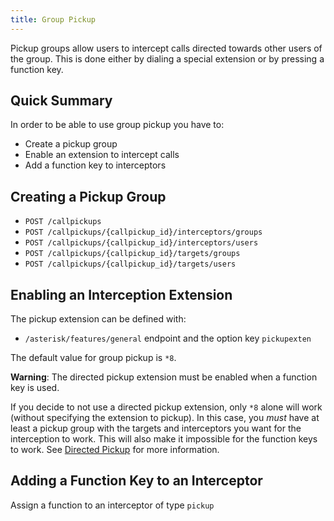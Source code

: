 ```yaml
---
title: Group Pickup
---
```


Pickup groups allow users to intercept calls directed towards other users of the group. This is done
either by dialing a special extension or by pressing a function key.

## Quick Summary

In order to be able to use group pickup you have to:

- Create a pickup group
- Enable an extension to intercept calls
- Add a function key to interceptors

## Creating a Pickup Group

- `POST /callpickups`
- `POST /callpickups/{callpickup_id}/interceptors/groups`
- `POST /callpickups/{callpickup_id}/interceptors/users`
- `POST /callpickups/{callpickup_id}/targets/groups`
- `POST /callpickups/{callpickup_id}/targets/users`

## Enabling an Interception Extension

The pickup extension can be defined with:

- `/asterisk/features/general` endpoint and the option key `pickupexten`

The default value for group pickup is `*8`.

**Warning**: The directed pickup extension must be enabled when a function key is used.

If you decide to not use a directed pickup extension, only `*8` alone will work (without specifying
the extension to pickup). In this case, you _must_ have at least a pickup group with the targets and
interceptors you want for the interception to work. This will also make it impossible for the
function keys to work. See [Directed Pickup](/uc-doc/administration/directed_pickup) for more
information.

## Adding a Function Key to an Interceptor

Assign a function to an interceptor of type `pickup`
